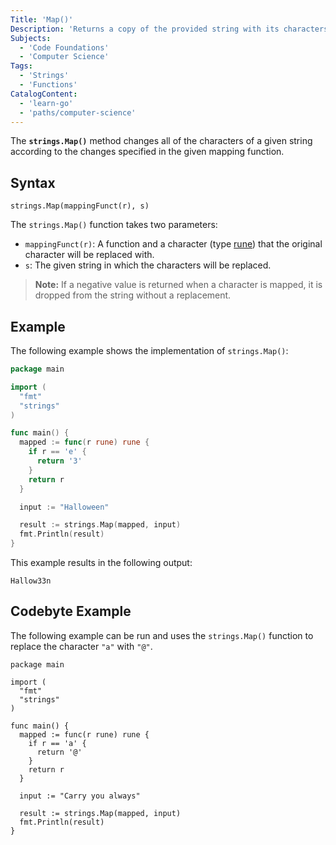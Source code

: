 ```yaml
---
Title: 'Map()'
Description: 'Returns a copy of the provided string with its characters converted according to the mapping function.'
Subjects:
  - 'Code Foundations'
  - 'Computer Science'
Tags:
  - 'Strings'
  - 'Functions'
CatalogContent:
  - 'learn-go'
  - 'paths/computer-science'
---
```


The **`strings.Map()`** method changes all of the characters of a given string according to the changes specified in the given mapping function.

## Syntax

```pseudo
strings.Map(mappingFunct(r), s)
```

The `strings.Map()` function takes two parameters:

- `mappingFunct(r)`: A function and a character (type [rune](https://www.codecademy.com/resources/docs/go/data-types)) that the original character will be replaced with.
- `s`: The given string in which the characters will be replaced.

> **Note:** If a negative value is returned when a character is mapped, it is dropped from the string without a replacement.

## Example

The following example shows the implementation of `strings.Map()`:

```go
package main

import (
  "fmt"
  "strings"
)

func main() {
  mapped := func(r rune) rune {
    if r == 'e' {
      return '3'
    }
    return r
  }

  input := "Halloween"

  result := strings.Map(mapped, input)
  fmt.Println(result)
}
```

This example results in the following output:

```shell
Hallow33n
```

## Codebyte Example

The following example can be run and uses the `strings.Map()` function to replace the character `"a"` with `"@"`.

```codebyte/golang
package main

import (
  "fmt"
  "strings"
)

func main() {
  mapped := func(r rune) rune {
    if r == 'a' {
      return '@'
    }
    return r
  }

  input := "Carry you always"

  result := strings.Map(mapped, input)
  fmt.Println(result)
}
```
